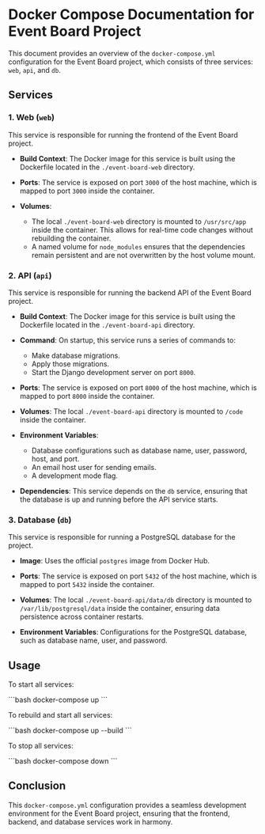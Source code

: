# Docker Compose Documentation for Event Board Project

This document provides an overview of the `docker-compose.yml` configuration for the Event Board project, which consists of three services: `web`, `api`, and `db`.

## Services

### 1. Web (`web`)

This service is responsible for running the frontend of the Event Board project.

- **Build Context**: The Docker image for this service is built using the Dockerfile located in the `./event-board-web` directory.
  
- **Ports**: The service is exposed on port `3000` of the host machine, which is mapped to port `3000` inside the container.

- **Volumes**:
  - The local `./event-board-web` directory is mounted to `/usr/src/app` inside the container. This allows for real-time code changes without rebuilding the container.
  - A named volume for `node_modules` ensures that the dependencies remain persistent and are not overwritten by the host volume mount.

### 2. API (`api`)

This service is responsible for running the backend API of the Event Board project.

- **Build Context**: The Docker image for this service is built using the Dockerfile located in the `./event-board-api` directory.

- **Command**: On startup, this service runs a series of commands to:
  - Make database migrations.
  - Apply those migrations.
  - Start the Django development server on port `8000`.

- **Ports**: The service is exposed on port `8000` of the host machine, which is mapped to port `8000` inside the container.

- **Volumes**: The local `./event-board-api` directory is mounted to `/code` inside the container.

- **Environment Variables**:
  - Database configurations such as database name, user, password, host, and port.
  - An email host user for sending emails.
  - A development mode flag.

- **Dependencies**: This service depends on the `db` service, ensuring that the database is up and running before the API service starts.

### 3. Database (`db`)

This service is responsible for running a PostgreSQL database for the project.

- **Image**: Uses the official `postgres` image from Docker Hub.

- **Ports**: The service is exposed on port `5432` of the host machine, which is mapped to port `5432` inside the container.

- **Volumes**: The local `./event-board-api/data/db` directory is mounted to `/var/lib/postgresql/data` inside the container, ensuring data persistence across container restarts.

- **Environment Variables**: Configurations for the PostgreSQL database, such as database name, user, and password.

## Usage

To start all services:

\```bash
docker-compose up
\```

To rebuild and start all services:

\```bash
docker-compose up --build
\```

To stop all services:

\```bash
docker-compose down
\```

## Conclusion

This `docker-compose.yml` configuration provides a seamless development environment for the Event Board project, ensuring that the frontend, backend, and database services work in harmony.
